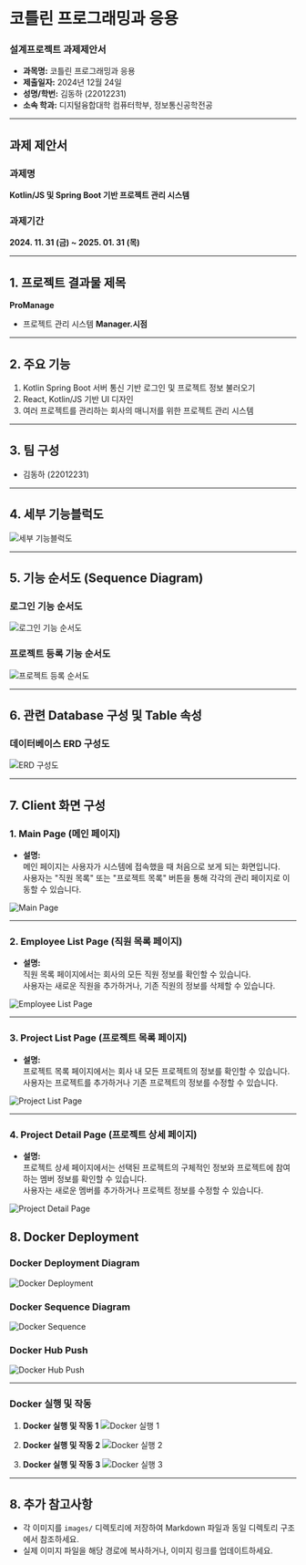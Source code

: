 # 코틀린 프로그래밍과 응용  
### 설계프로젝트 과제제안서  

- **과목명:** 코틀린 프로그래밍과 응용  
- **제출일자:** 2024년 12월 24일  
- **성명/학번:** 김동하 (22012231)  
- **소속 학과:** 디지털융합대학 컴퓨터학부, 정보통신공학전공  

---

## 과제 제안서  

### 과제명  
**Kotlin/JS 및 Spring Boot 기반 프로젝트 관리 시스템**  

### 과제기간  
**2024. 11. 31 (금) ~ 2025. 01. 31 (목)**  

---

## 1. 프로젝트 결과물 제목  
**ProManage**  
- 프로젝트 관리 시스템 **Manager.시점**

---

## 2. 주요 기능  
1. Kotlin Spring Boot 서버 통신 기반 로그인 및 프로젝트 정보 불러오기  
2. React, Kotlin/JS 기반 UI 디자인  
3. 여러 프로젝트를 관리하는 회사의 매니저를 위한 프로젝트 관리 시스템  

---

## 3. 팀 구성  
- 김동하 (22012231)

---

## 4. 세부 기능블럭도  

![세부 기능블럭도](images/기능블럭도.png)

---

## 5. 기능 순서도 (Sequence Diagram)  

### 로그인 기능 순서도  
![로그인 기능 순서도](images/로그인_순서도.png)

### 프로젝트 등록 기능 순서도  
![프로젝트 등록 순서도](images/프로젝트_등록_순서도.png)

---

## 6. 관련 Database 구성 및 Table 속성  

### 데이터베이스 ERD 구성도  
![ERD 구성도](images/ERD.png)

---

## 7. Client 화면 구성

### **1. Main Page (메인 페이지)**
- **설명:**  
  메인 페이지는 사용자가 시스템에 접속했을 때 처음으로 보게 되는 화면입니다.  
  사용자는 "직원 목록" 또는 "프로젝트 목록" 버튼을 통해 각각의 관리 페이지로 이동할 수 있습니다.  

![Main Page](images/main_page.png)

---

### **2. Employee List Page (직원 목록 페이지)**
- **설명:**  
  직원 목록 페이지에서는 회사의 모든 직원 정보를 확인할 수 있습니다.  
  사용자는 새로운 직원을 추가하거나, 기존 직원의 정보를 삭제할 수 있습니다.  

![Employee List Page](images/employee_list_page.png)

---

### **3. Project List Page (프로젝트 목록 페이지)**
- **설명:**  
  프로젝트 목록 페이지에서는 회사 내 모든 프로젝트의 정보를 확인할 수 있습니다.  
  사용자는 프로젝트를 추가하거나 기존 프로젝트의 정보를 수정할 수 있습니다.  

![Project List Page](images/project_list_page.png)

---

### **4. Project Detail Page (프로젝트 상세 페이지)**
- **설명:**  
  프로젝트 상세 페이지에서는 선택된 프로젝트의 구체적인 정보와 프로젝트에 참여하는 멤버 정보를 확인할 수 있습니다.  
  사용자는 새로운 멤버를 추가하거나 프로젝트 정보를 수정할 수 있습니다.  

![Project Detail Page](images/project_detail_page.png)


## 8. Docker Deployment

### Docker Deployment Diagram
![Docker Deployment](images/docker_deployment.png)

### Docker Sequence Diagram
![Docker Sequence](images/docker_sequence.png)

### Docker Hub Push
![Docker Hub Push](images/docker_hub_push2.png)

---

### Docker 실행 및 작동
1. **Docker 실행 및 작동 1**
   ![Docker 실행 1](images/docker_run_2.png)

2. **Docker 실행 및 작동 2**
   ![Docker 실행 2](images/docker_run_3.png)

3. **Docker 실행 및 작동 3**
   ![Docker 실행 3](images/docker_run_4.png)


---

## 8. 추가 참고사항
- 각 이미지를 `images/` 디렉토리에 저장하여 Markdown 파일과 동일 디렉토리 구조에서 참조하세요.
- 실제 이미지 파일을 해당 경로에 복사하거나, 이미지 링크를 업데이트하세요.
